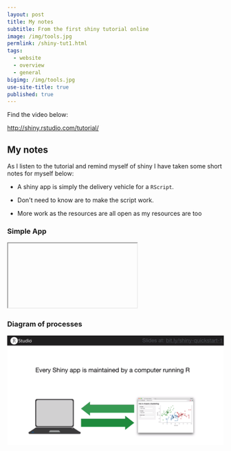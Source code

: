 ```yaml
---
layout: post
title: My notes
subtitle: From the first shiny tutorial online
image: /img/tools.jpg
permlink: /shiny-tut1.html
tags:
  - website
  - overview
  - general
bigimg: /img/tools.jpg
use-site-title: true
published: true
---
```


Find the video below:

http://shiny.rstudio.com/tutorial/

## My notes

As I listen to the tutorial and remind myself of shiny I have taken some short notes for myself below:

- A shiny app is simply the delivery vehicle for a `RScript`.

- Don't need to know are to make the script work.

- More work as the resources are all open as my resources are too

### Simple App

<iframe></iframe>

### Diagram of processes



![1564379635560](/img/1564379635560.png)
